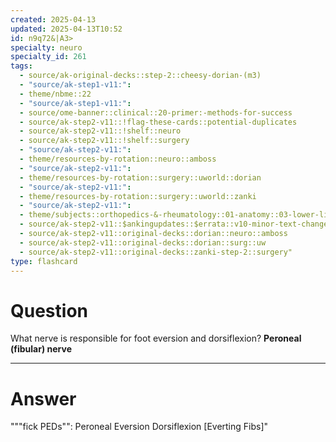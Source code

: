 ```yaml
---
created: 2025-04-13
updated: 2025-04-13T10:52
id: n9q72&|A3>
specialty: neuro
specialty_id: 261
tags:
  - source/ak-original-decks::step-2::cheesy-dorian-(m3)
  - "source/ak-step1-v11:": 
  - theme/nbme::22
  - "source/ak-step1-v11:": 
  - source/ome-banner::clinical::20-primer:-methods-for-success
  - source/ak-step2-v11::!flag-these-cards::potential-duplicates
  - source/ak-step2-v11::!shelf::neuro
  - source/ak-step2-v11::!shelf::surgery
  - "source/ak-step2-v11:": 
  - theme/resources-by-rotation::neuro::amboss
  - "source/ak-step2-v11:": 
  - theme/resources-by-rotation::surgery::uworld::dorian
  - "source/ak-step2-v11:": 
  - theme/resources-by-rotation::surgery::uworld::zanki
  - "source/ak-step2-v11:": 
  - theme/subjects::orthopedics-&-rheumatology::01-anatomy::03-lower-limb::neurovasculature::common-fibular/peroneal-nerve
  - source/ak-step2-v11::$ankingupdates::$errata::v10-minor-text-changes
  - source/ak-step2-v11::original-decks::dorian::neuro::amboss
  - source/ak-step2-v11::original-decks::dorian::surg::uw
  - source/ak-step2-v11::original-decks::zanki-step-2::surgery"
type: flashcard
---
```


# Question
What nerve is responsible for foot eversion and dorsiflexion?    **Peroneal (fibular) nerve**

---

# Answer
"""fick PEDs"": Peroneal Eversion Dorsiflexion [Everting Fibs]"